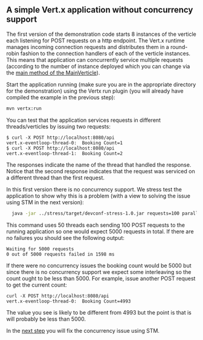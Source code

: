 
## A simple Vert.x application without concurrency support

The first version of the demonstration code starts 8 instances of the verticle each listening
for POST requests on a http endpoint. The Vert.x runtime manages incoming connection requests
and distributes them in a round-robin fashion to the connection handlers of each of the verticle
instances.
This means that application can concurrently service multiple requests (according to the
number of instance deployed which you can change via the
[main method of the MainVerticle](src/main/java/io/narayana/devconf/MainVerticle.java#L14)).

Start the application running (make sure you are in the appropriate directory for the
demonstration) using the Vertx run plugin (you will already have compiled
the example in the previous step):

```bash
mvn vertx:run
```

You can test that the application services requests in different threads/verticles by issuing
two requests:

```
$ curl -X POST http://localhost:8080/api
vert.x-eventloop-thread-0:  Booking Count=1
$ curl -X POST http://localhost:8080/api
vert.x-eventloop-thread-1:  Booking Count=2
```

The responses indicate the name of the thread that handled the response. Notice that the second
response indicates that the request was serviced on a different thread than the first request.

In this first version there is no concurrency support. We stress test the application to show
why this is a problem (with a view to solving the issue using STM in the next version):

```bash
  java -jar ../stress/target/devconf-stress-1.0.jar requests=100 parallelism=50 url=/api
```

This command uses 50 threads each sending 100 POST requests to the running application
so one would expect 5000 requests in total.
If there are no failures you should see the following output:

```
Waiting for 5000 requests
0 out of 5000 requests failed in 1598 ms
```

If there were no concurrency issues the booking count would be 5000 but since there is no
concurrency support we expect some interleaving so the count ought to be less than 5000.
For example, issue another POST request to get the current count:

```
curl -X POST http://localhost:8080/api
vert.x-eventloop-thread-0:  Booking Count=4993
```

The value you see is likely to be different from 4993 but the point is that is will probably
be less than 5000.

In the [next step](../demo_with_STM/README.md) you will fix the concurrency issue using STM.

